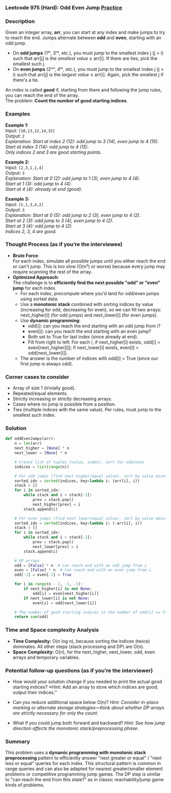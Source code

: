 ### Leetcode 975 (Hard): Odd Even Jump [Practice](https://leetcode.com/problems/odd-even-jump)

### Description  
Given an integer array, **arr**, you can start at any index and make jumps to try to reach the end. Jumps alternate between **odd** and **even**, starting with an odd jump.  
- On **odd jumps** (1ˢᵗ, 3ʳᵈ, etc.), you must jump to the smallest index j (j > i) such that arr[j] is the *smallest value* ≥ arr[i]. If there are ties, pick the smallest such j.
- On **even jumps** (2ⁿᵈ, 4ᵗʰ, etc.), you must jump to the smallest index j (j > i) such that arr[j] is the *largest value* ≤ arr[i]. Again, pick the smallest j if there's a tie.

An index is called **good** if, starting from there and following the jump rules, you can reach the end of the array.  
The problem: **Count the number of good starting indices**.

### Examples  

**Example 1:**  
Input: `[10,13,12,14,15]`  
Output: `2`  
*Explanation: Start at index 2 (12): odd jump to 3 (14), even jump to 4 (15). Start at index 3 (14): odd jump to 4 (15).  
Only indices 2 and 3 are good starting points.*

**Example 2:**  
Input: `[2,3,1,1,4]`  
Output: `3`  
*Explanation: Start at 0 (2): odd jump to 1 (3), even jump to 4 (4).  
Start at 1 (3): odd jump to 4 (4).  
Start at 4 (4): already at end (good).*

**Example 3:**  
Input: `[5,1,3,4,2]`  
Output: `3`  
*Explanation: Start at 0 (5): odd jump to 2 (3), even jump to 4 (2).  
Start at 2 (3): odd jump to 3 (4), even jump to 4 (2).  
Start at 3 (4): odd jump to 4 (2).  
Indices 2, 3, 4 are good.*

### Thought Process (as if you’re the interviewee)  
- **Brute Force**:  
  For each index, simulate all possible jumps until you either reach the end or can't jump. This is too slow (O(n²) or worse) because every jump may require scanning the rest of the array.
- **Optimized Approach**:  
  The challenge is to **efficiently find the next possible "odd" or "even" jump** for each index.  
  - For each index, precompute where you'd land for odd/even jumps using sorted data.  
  - Use a **monotonic stack** combined with sorting indices by value (increasing for odd, decreasing for even), so we can fill two arrays: next_higher[i] (for odd jumps) and next_lower[i] (for even jumps).
  - Use **dynamic programming**:  
    - odd[i]: can you reach the end starting with an odd jump from i?  
    - even[i]: can you reach the end starting with an even jump?
    - Both set to True for last index (since already at end).
    - Fill from right to left: For each i, if next_higher[i] exists, odd[i] = even[next_higher[i]]; if next_lower[i] exists, even[i] = odd[next_lower[i]].
  - The answer is the number of indices with odd[i] = True (since our first jump is always odd).

### Corner cases to consider  
- Array of size 1 (trivially good).
- Repeated/equal elements.
- Strictly increasing or strictly decreasing arrays.
- Cases where no jump is possible from a position.
- Ties (multiple indices with the same value). Per rules, must jump to the smallest such index.

### Solution

```python
def oddEvenJumps(arr):
    n = len(arr)
    next_higher = [None] * n
    next_lower = [None] * n

    # Create list of tuples (value, index), sort for odd/even
    indices = list(range(n))

    # For odd jumps (find next higher/equal value), sort by value ascending. Use monotonic stack.
    sorted_idx = sorted(indices, key=lambda i: (arr[i], i))
    stack = []
    for i in sorted_idx:
        while stack and i > stack[-1]:
            prev = stack.pop()
            next_higher[prev] = i
        stack.append(i)

    # For even jumps (find next lower/equal value), sort by value descending.
    sorted_idx = sorted(indices, key=lambda i: (-arr[i], i))
    stack = []
    for i in sorted_idx:
        while stack and i > stack[-1]:
            prev = stack.pop()
            next_lower[prev] = i
        stack.append(i)

    # DP arrays
    odd = [False] * n  # Can reach end with an odd jump from i
    even = [False] * n  # Can reach end with an even jump from i
    odd[-1] = even[-1] = True

    for i in range(n - 2, -1, -1):
        if next_higher[i] is not None:
            odd[i] = even[next_higher[i]]
        if next_lower[i] is not None:
            even[i] = odd[next_lower[i]]

    # The number of good starting indices is the number of odd[i] == True
    return sum(odd)
```

### Time and Space complexity Analysis  

- **Time Complexity:** O(n log n), because sorting the indices (twice) dominates. All other steps (stack processing and DP) are O(n).
- **Space Complexity:** O(n), for the next_higher, next_lower, odd, even arrays and temporary variables.

### Potential follow-up questions (as if you’re the interviewer)  

- How would your solution change if you needed to print the actual good starting indices?
  *Hint: Add an array to store which indices are good; output their indices.''

- Can you reduce additional space below O(n)?
  *Hint: Consider in-place marking or alternate storage strategies—think about whether DP arrays are strictly necessary for only the count.*

- What if you could jump both forward and backward?
  *Hint: See how jump direction affects the monotonic stack/preprocessing phase.*

### Summary
This problem uses a **dynamic programming with monotonic stack preprocessing** pattern to efficiently answer "next greater or equal" / "next less or equal" queries for each index. This structural pattern is common in range queries and can also be adapted for nearest greater/smaller element problems or competitive programming jump games. The DP step is similar to "can reach the end from this state?" as in classic reachability/jump game kinds of problems.